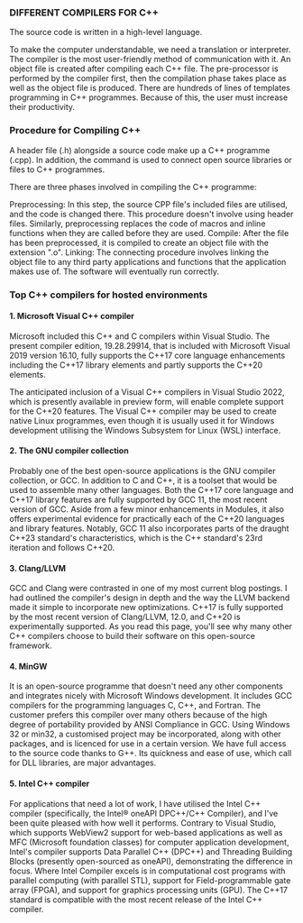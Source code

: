 ### DIFFERENT COMPILERS FOR C++

 The source code is written in a high-level language.

To make the computer understandable, we need a translation or interpreter. The compiler is the most user-friendly method of communication with it. An object file is created after compiling each C++ file. The pre-processor is performed by the compiler first, then the compilation phase takes place as well as the object file is produced. There are hundreds of lines of templates programming in C++ programmes. Because of this, the user must increase their productivity.

### Procedure for Compiling C++
A header file (.h) alongside a source code make up a C++ programme (.cpp). In addition, the <include> command is used to connect open source libraries or files to C++ programmes.

There are three phases involved in compiling the C++ programme:

Preprocessing: In this step, the source CPP file's included files are utilised, and the code is changed there. This procedure doesn't involve using header files. Similarly, preprocessing replaces the code of macros and inline functions when they are called before they are used.
Compile: After the file has been preprocessed, it is compiled to create an object file with the extension ".o".
Linking: The connecting procedure involves linking the object file to any third party applications and functions that the application makes use of. The software will eventually run correctly.

### Top C++ compilers for hosted environments
#### 1. Microsoft Visual C++ compiler
Microsoft included this C++ and C compilers within Visual Studio. The present compiler edition, 19.28.29914, that is included with Microsoft Visual 2019 version 16.10, fully supports the C++17 core language enhancements including the C++17 library elements and partly supports the C++20 elements.

The anticipated inclusion of a Visual C++ compilers in Visual Studio 2022, which is presently available in preview form, will enable complete support for the C++20 features. The Visual C++ compiler may be used to create native Linux programmes, even though it is usually used it for Windows development utilising the Windows Subsystem for Linux (WSL) interface.

#### 2. The GNU compiler collection
Probably one of the best open-source applications is the GNU compiler collection, or GCC. In addition to C and C++, it is a toolset that would be used to assemble many other languages. Both the C++17 core language and C++17 library features are fully supported by GCC 11, the most recent version of GCC. Aside from a few minor enhancements in Modules, it also offers experimental evidence for practically each of the C++20 languages and library features. Notably, GCC 11 also incorporates parts of the draught C++23 standard's characteristics, which is the C++ standard's 23rd iteration and follows C++20.

#### 3. Clang/LLVM
GCC and Clang were contrasted in one of my most current blog postings. I had outlined the compiler's design in depth and the way the LLVM backend made it simple to incorporate new optimizations. C++17 is fully supported by the most recent version of Clang/LLVM, 12.0, and C++20 is experimentally supported. As you read this page, you'll see why many other C++ compilers choose to build their software on this open-source framework.

#### 4. MinGW
It is an open-source programme that doesn't need any other components and integrates nicely with Microsoft Windows development. It includes GCC compilers for the programming languages C, C++, and Fortran. The customer prefers this compiler over many others because of the high degree of portability provided by ANSI Compliance in GCC. Using Windows 32 or min32, a customised project may be incorporated, along with other packages, and is licenced for use in a certain version. We have full access to the source code thanks to G++. Its quickness and ease of use, which call for DLL libraries, are major advantages.

#### 5. Intel C++ compiler
For applications that need a lot of work, I have utilised the Intel C++ compiler (specifically, the Intel® oneAPI DPC++/C++ Compiler), and I've been quite pleased with how well it performs. Contrary to Visual Studio, which supports WebView2 support for web-based applications as well as MFC (Microsoft foundation classes) for computer application development, Intel's compiler supports Data Parallel C++ (DPC++) and Threading Building Blocks (presently open-sourced as oneAPI), demonstrating the difference in focus. Where Intel Compiler excels is in computational cost programs with parallel computing (with parallel STL), support for Field-programmable gate array (FPGA), and support for graphics processing units (GPU). The C++17 standard is compatible with the most recent release of the Intel C++ compiler.
